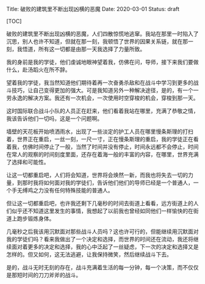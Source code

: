 Title: 破败的建筑里不断出现凶横的恶魔
Date: 2020-03-01
Status: draft

[TOC]



破败的建筑里不断出现凶横的恶魔，人们四散惊慌地逃窜。我站在那里一时陷入了沉思，别人也许不知道，但就在那一刻，我顿悟了世界的因果关系链，就在那一刻，我悟道，所有这一切都是由那一天我选择了力量所致。

我的身前是我的学徒，他们虔诚地眼神望着我，仿佛在问，导师，接下来我们要做什么，赴汤蹈火在所不辞。

望着我的学徒，我当然知道他们期待着再一次奋勇杀敌和在战斗中学习到更多的战斗技巧，让自己变得更加的强大。可是我知道另外一种解决途径，是的，有一个一劳永逸的解决方案。我还有一次机会，一次使用时空穿梭的机会，穿梭到那一天。

这时国际联合战斗小队的人员正在赶来，他们看着我站在哪里，充满了恭敬之情，我该告诉他们一切吗，这是一个问题啊。

墙壁的天花板开始喷洒雨水，出现了一些淡定的护工人员在哪里慢条斯理的打扫着，世界正在重启，一丝一刻，一尺一寸，正在慢条斯理的重启，我的学徒正在看着我，仿佛时间停止了一般，当然了时间并没有停止，时间永远都不会停止，时间在常人的观察的时间刻度里面，还存在着海一般的丰富的内容，在哪里，世界充满了选择和可能性。

让这一切都重启吧，人们将会知道，世界将会焕然一新，而我也将失去一切的力量，到那时我将如何面对我的学徒们，告诉他们他们的导师已经是一个普通人，一个手无缚鸡之力没有任何特殊技能的普通人。

但让这一切都重启吧，也许我还剩下几毫秒的时间去街道上看看，远方街道上的人们似乎还不知道这里发生的事情，我想起了以前我也曾经如同他们一样愉快的在街道上跑步锻炼身体。

几毫秒之后我该用沉默面对那些战斗人员吗？这也许可行的，但能继续用沉默面对我的学徒们吗？看来我做出了一个决定和选择，而世界的时间还在流动，我还将继续面对着更多的决定和选择，我的心中泛起了一丝疑虑，下一次的决定和选择又是怎样的。但又如何，这无法逃避，让我保持微笑，然后继续战斗下去。

是的，战斗无时无刻的存在，战斗充满着生活的每一分钟，每一个决策，而不仅仅是那短时间的刀刀斧斧的战斗。